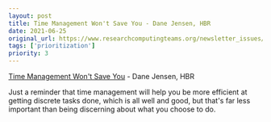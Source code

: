 ```yaml
---
layout: post
title: Time Management Won't Save You - Dane Jensen, HBR
date: 2021-06-25
original_url: https://www.researchcomputingteams.org/newsletter_issues/0080
tags: ['prioritization']
priority: 3
---
```


<!-- markdownlint-disable MD033 -->
<!-- markdownlint-disable MD041 -->
<!-- markdownlint-disable MD049 -->

[Time Management Won't Save You](https://hbr.org/2021/06/time-management-wont-save-you) - Dane Jensen, HBR

Just a reminder that time management will help you be more efficient at getting discrete tasks done, which is all well and good, but that's far less important than being discerning about what you choose to do.
